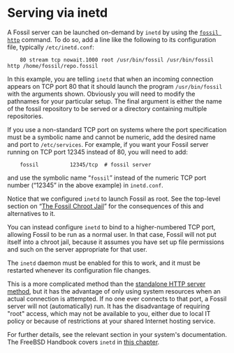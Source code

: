 # Serving via inetd

A Fossil server can be launched on-demand by `inetd` by  using the
[`fossil http`](/help/http) command. To do so, add a line like the
following to its configuration file, typically `/etc/inetd.conf`:

        80 stream tcp nowait.1000 root /usr/bin/fossil /usr/bin/fossil http /home/fossil/repo.fossil

In this example, you are telling `inetd` that when an incoming
connection appears on TCP port 80 that it should launch the program
`/usr/bin/fossil` with the arguments shown.  Obviously you will need to
modify the pathnames for your particular setup.  The final argument is
either the name of the fossil repository to be served or a directory
containing multiple repositories.

If you use a non-standard TCP port on systems where the port
specification must be a symbolic name and cannot be numeric, add the
desired name and port to `/etc/services`.  For example, if you want your
Fossil server running on TCP port 12345 instead of 80, you will need to
add:

        fossil          12345/tcp  # fossil server

and use the symbolic name “`fossil`” instead of the numeric TCP port
number (“12345” in the above example) in `inetd.conf`.

Notice that we configured `inetd` to launch Fossil as root. See the
top-level section on “[The Fossil Chroot
Jail](../../server.wiki#chroot)” for the consequences of this and
alternatives to it.

You can instead configure `inetd` to bind to a higher-numbered TCP port,
allowing Fossil to be run as a normal user. In that case, Fossil will
not put itself into a chroot jail, because it assumes you have set up
file permissions and such on the server appropriate for that user.

The `inetd` daemon must be enabled for this to work, and it must be
restarted whenever its configuration file changes.

This is a more complicated method than the [standalone HTTP server
method](./none.md), but it has the advantage of only using system
resources when an actual connection is attempted.  If no one ever
connects to that port, a Fossil server will not (automatically) run. It
has the disadvantage of requiring "root" access, which may not be
available to you, either due to local IT policy or because of
restrictions at your shared Internet hosting service.

For further details, see the relevant section in your system's
documentation. The FreeBSD Handbook covers `inetd` in [this
chapter](https://www.freebsd.org/doc/en/books/handbook/network-inetd.html).
